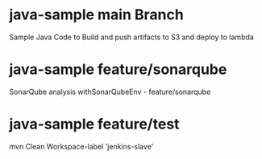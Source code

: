 
# java-sample main Branch
Sample Java Code to Build and push artifacts to S3 and deploy to lambda

# java-sample feature/sonarqube
SonarQube analysis withSonarQubeEnv - feature/sonarqube

# java-sample feature/test
mvn Clean Workspace-label 'jenkins-slave'


